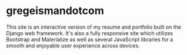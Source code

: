 # gregeismandotcom
This site is an interactive version of my resume and portfolio built on the Django web framework. It's also a fully responsive site which utilizes Bootstrap and Materialize as well as several JavaScript libraries for a smooth and enjoyable user experience across devices.
